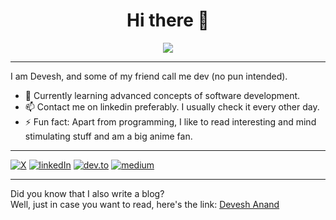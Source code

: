 <h1 align="center">Hi there 👋</h1>
<div align="center">
  <img src="https://i.imgur.com/YvtfOnT.gif" align="center" allowFullScreen>
</div>
<hr>

<!--
**devesh-anand/devesh-anand** is a ✨ _special_ ✨ repository because its `README.md` (this file) appears on your GitHub profile.
-->

I am Devesh, and some of my friend call me dev (no pun intended).

- 🌱 Currently learning advanced concepts of software development.
- 📫 Contact me on linkedin preferably. I usually check it every other day.
- ⚡ Fun fact: Apart from programming, I like to read interesting and mind stimulating stuff and am a big anime fan.

<hr>

<!--
[![Devesh's GitHub stats](https://github-readme-stats.vercel.app/api?username=devesh-anand&show_icons=true&theme=radical&count_private=true)](https://github.com/devesh-anand/github-readme-stats)
-->

<!--[![stackoverflow](https://img.shields.io/badge/Stack_Overflow-FE7A16?style=for-the-badge&logo=stack-overflow&logoColor=white)](https://stackoverflow.com)-->
<!-- [![email](https://img.shields.io/badge/Gmail-D14836?style=for-the-badge&logo=gmail&logoColor=white)](mailto:contactdeveshanand@gmail.com) -->
[![X](https://img.shields.io/badge/deveshanand18-0A0A0A?style=for-the-badge&logo=x&logoColor=white)](https://twitter.com/deveshanand18)
[![linkedIn](https://img.shields.io/badge/LinkedIn-0077B5?style=for-the-badge&logo=linkedin&logoColor=white)](https://www.linkedin.com/in/deveshanand18/)
[![dev.to](https://img.shields.io/badge/dev.to-0A0A0A?style=for-the-badge&logo=dev-dot-to&logoColor=white)](https://dev.to/deveshanand18)
[![medium](https://img.shields.io/badge/Medium-12100E?style=for-the-badge&logo=medium&logoColor=white)](https://medium.com/@deveshanand18)
<!--![Visitor](http://estruyf-github.azurewebsites.net/api/VisitorHit?user=devesh-anand&repo=devesh-anand&countColorcountColor&countColor=%237B1E7B) -->

<!--
<div>
  <img src="https://raw.githubusercontent.com/devesh-anand/devesh-anand/output/github-contribution-grid-snake.svg">
</div>
-->

<hr>

Did you know that I also write a blog?    
Well, just in case you want to read, here's the link: [Devesh Anand](https://deveshanand.com/blog/)
